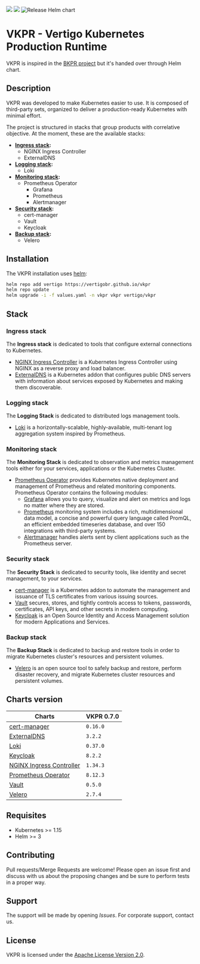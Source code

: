 ![](https://img.shields.io/badge/status-In%20development-yellow)
![](https://img.shields.io/badge/license-Apache%202.0-blue)
![Release Helm chart](https://github.com/vertigobr/vkpr/workflows/Release%20Helm%20chart/badge.svg)
# VKPR - Vertigo Kubernetes Production Runtime

VKPR is inspired in the [BKPR project](https://github.com/bitnami/kube-prod-runtime) but it's handed over through Helm chart.

## Description

VKPR was developed to make Kubernetes easier to use. It is composed of third-party sets, organized to deliver a production-ready Kubernetes with minimal effort.

The project is structured in stacks that group products with correlative objective. At the moment, these are the available stacks:

- **[Ingress stack](#ingress-stack):**
  - NGINX Ingress Controller
  - ExternalDNS
- **[Logging stack](#logging-stack):**
  - Loki
- **[Monitoring stack](#monitoring-stack):**
  - Prometheus Operator
    - Grafana
    - Prometheus
    - Alertmanager
- **[Security stack](#security-stack):**
  - cert-manager
  - Vault
  - Keycloak
- **[Backup stack](#backup-stack):**
  - Velero

## Installation

The VKPR installation uses [helm](https://helm.sh/):

```sh
helm repo add vertigo https://vertigobr.github.io/vkpr
helm repo update
helm upgrade -i -f values.yaml -n vkpr vkpr vertigo/vkpr
```

## Stack

### Ingress stack
  
The **Ingress stack** is dedicated to tools that configure external connections to Kubernetes.

- [NGINX Ingress Controller](./docs/modules.md#nginx-ingress-controller) is a Kubernetes Ingress Controller using NGINX as a reverse proxy and load balancer.
- [ExternalDNS](./docs/modules.md#externaldns) is a Kubernetes addon that configures public DNS servers with information about services exposed by Kubernetes and making them discoverable.

### Logging stack

The **Logging Stack** is dedicated to distributed logs management tools.

- [Loki](./docs/modules.md#loki) is a horizontally-scalable, highly-available, multi-tenant log aggregation system inspired by Prometheus.

### Monitoring stack

The **Monitoring Stack** is dedicated to observation and metrics management tools either for your services, applications or the Kubernetes Cluster.

- [Prometheus Operator](./docs/modules.md#prometheus-operator) provides Kubernetes native deployment and management of Prometheus and related monitoring components. Prometheus Operator contains the following modules:
  - [Grafana](https://grafana.com/oss/grafana/) allows you to query, visualize and alert on metrics and logs no matter where they are stored.
  - [Prometheus](https://grafana.com/oss/prometheus/) monitoring system includes a rich, multidimensional data model, a concise and powerful query language called PromQL, an efficient embedded timeseries database, and over 150 integrations with third-party systems.
  - [Alertmanager](https://prometheus.io/docs/alerting/latest/alertmanager/) handles alerts sent by client applications such as the Prometheus server.

### Security stack

The **Security Stack** is dedicated to security tools, like identity and secret management, to your services.

- [cert-manager](./docs/modules.md#cert-manager) is a Kubernetes addon to automate the management and issuance of TLS certificates from various issuing sources.
- [Vault](./docs/modules.md#vault) secures, stores, and tightly controls access to tokens, passwords, certificates, API keys, and other secrets in modern computing. 
- [Keycloak](./docs/modules.md#keycloak) is an Open Source Identity and Access Management solution for modern Applications and Services.

### Backup stack

The **Backup Stack** is dedicated to backup and restore tools in order to migrate Kubernetes cluster's resources and persistent volumes.

- [Velero](./docs/modules.md#velero) is an open source tool to safely backup and restore, perform disaster recovery, and migrate Kubernetes cluster resources and persistent volumes.

## Charts version

|                                 Charts                                 | VKPR 0.7.0 |
|------------------------------------------------------------------------|------------|
| [cert-manager](./docs/modules.md#cert-manager)                         |  `0.16.0`  |
| [ExternalDNS](./docs/modules.md#externaldns)                           |  `3.2.2`   |
| [Loki](./docs/modules.md#loki)                                         |  `0.37.0`  |
| [Keycloak](./docs/modules.md#keycloak)                                 |  `8.2.2`   |
| [NGINX Ingress Controller](./docs/modules.md#nginx-ingress-controller) |  `1.34.3`  |
| [Prometheus Operator](./docs/modules.md#prometheus-operator)           |  `8.12.3`  |
| [Vault](./docs/modules.md#vault)                                       |  `0.5.0`   |
| [Velero](./docs/modules.md#velero)                                     |  `2.7.4`   |

## Requisites

- Kubernetes >= 1.15
- Helm >= 3

## Contributing

Pull requests/Merge Requests are welcome! Please open an issue first and discuss with us about the proposing changes and be sure to perform tests in a proper way.

## Support

The support will be made by opening *Issues*. 
For corporate support, contact us.

## License

VKPR is licensed under the [Apache License Version 2.0](LICENSE).
